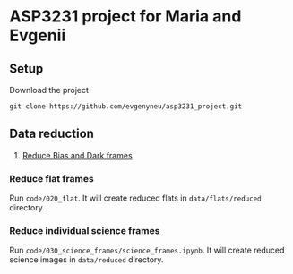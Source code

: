# ASP3231 project for Maria and Evgenii

## Setup

Download the project

```
git clone https://github.com/evgenyneu/asp3231_project.git
```

## Data reduction


1. [Reduce Bias and Dark frames](code/010_bias_and_dark)


### Reduce flat frames

Run `code/020_flat`. It will create reduced flats in `data/flats/reduced` directory.

### Reduce individual science frames

Run `code/030_science_frames/science_frames.ipynb`. It will create reduced science images in `data/reduced` directory.
